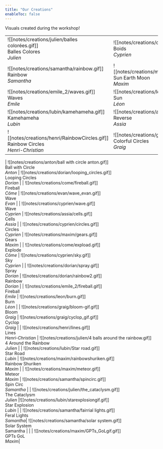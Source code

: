 ```yaml
---
title: "Our Creations"
enableToc: false
---
```

<style>
table, tr, td, th {
    border: none;
}
</style>

Visuals created during the workshop!

|       |  |
| ----------- | ----------- |
| ![[notes/creations/julien/balles colorées.gif]]<br>Balles Colores<br>*Julien*      |  ![[notes/creations/cyprien/boids.gif]] <br>Boids<br>*Cyprien*       |
| ![[notes/creations/samantha/rainbow.gif]]<br>Rainbow<br>*Samantha*| ![[notes/creations/maxim/SunEarthMoon.gif]]<br>Sun Earth Moon<br>*Maxim*        |
| ![[notes/creations/emile_2/waves.gif]]<br>Waves<br>*Emile*   | ![[notes/creations/leon/sun.gif]]<br>Sun<br>*Léon*        |
| ![[notes/creations/lubin/kamehameha.gif]]<br>Kamehameha<br>*Lubin*   | ![[notes/creations/assia/reverse.gif]]<br>Reverse<br>*Assia*        |
| ![[notes/creations/henri/RainbowCircles.gif]]<br>Rainbow Circles<br>*Henri-Christian*   | ![[notes/creations/graig/colorful_circles.gif]]<br>Colorful Circles<br>*Graig*        |
| 
![[notes/creations/anton/ball with circle anton.gif]]<br>Ball with Circle<br>*Anton*   | ![[notes/creations/dorian/looping_circles.gif]]<br>Looping Circles<br>*Dorian*        |
| ![[notes/creations/come/fireball.gif]]<br>Fireball<br>*Côme*   | ![[notes/creations/evan/wave_evan.gif]]<br>Wave<br>*Evan*        |
| ![[notes/creations/cyprien/wave.gif]]<br>Wave<br>*Cyprien*   | ![[notes/creations/assia/cells.gif]]<br>Cells<br>*Assia*        |
| ![[notes/creations/cyprien/circles.gif]]<br>Circles<br>*Cyprien*   | ![[notes/creations/maxim/gears.gif]]<br>Gears<br>*Maxim*        |
| ![[notes/creations/come/expload.gif]]<br>Explode<br>*Côme*   | ![[notes/creations/cyprien/sky.gif]]<br>Sky<br>*Cyprien*        |
| ![[notes/creations/dorian/spray.gif]]<br>Spray<br>*Dorian*   | ![[notes/creations/dorian/rainbow2.gif]]<br>Rainbow<br>*Dorian*        |
| ![[notes/creations/emile_2/fireball.gif]]<br>Fireball<br>*Emile*   | ![[notes/creations/leon/burn.gif]]<br>Burn<br>*Léon*        |
| ![[notes/creations/graig/bloom-gif.gif]]<br>Bloom<br>*Graig* | ![[notes/creations/graig/cyclop_gif.gif]]<br>Cyclop<br>*Graig* |
| ![[notes/creations/henri/lines.gif]]<br>Lines<br>*Henri-Christian* |  ![[notes/creations/julien/4 balls around the rainbow.gif]]<br>4 Around the Rainbow<br>*Julien* |
| ![[notes/creations/lubin/Star road.gif]]<br>Star Road<br>*Lubin* | ![[notes/creations/maxim/rainbowshuriken.gif]]<br>Rainbow Shuriken<br>*Maxim*        |
| ![[notes/creations/maxim/meteor.gif]]<br>Meteor<br>*Maxim*   | ![[notes/creations/samantha/spincirc.gif]]<br>Spin Circ<br>*Samantha*        |
| ![[notes/creations/julien/the_cataclysm.gif]]<br>The Cataclysm<br>*Julien*  |![[notes/creations/lubin/starexplosiongif.gif]]<br>Star Explosion<br>*Lubin*        |
| ![[notes/creations/samantha/fairrial lights.gif]]<br>Feral Lights<br>*Samantha*| ![[notes/creations/samantha/solar system.gif]]<br>Solar System<br>Samantha |
| | ![[notes/creations/maxim/GPTs_GoLgif.gif]]<br>GPTs GoL<br>*Maxim*|


​​​













